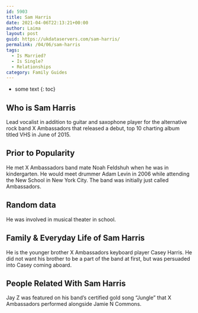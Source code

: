 ```yaml
---
id: 5903
title: Sam Harris
date: 2021-04-06T22:13:21+00:00
author: Laima
layout: post
guid: https://ukdataservers.com/sam-harris/
permalink: /04/06/sam-harris
tags:
  - Is Married?
  - Is Single?
  - Relationships
category: Family Guides
---
```


* some text
{: toc}


## Who is Sam Harris
                  
                  
                  
Lead vocalist in addition to guitar and saxophone player for the alternative rock band X Ambassadors that released a debut, top 10 charting album titled VHS in June of 2015.
                  
              
            
              
            
                
                
                
## Prior to Popularity
                  
                  
                  
He met X Ambassadors band mate Noah Feldshuh when he was in kindergarten. He would meet drummer Adam Levin in 2006 while attending the New School in New York City. The band was initially just called Ambassadors.
                  
              
            
              
            
                
                
                
## Random data
                  
                  
                  
He was involved in musical theater in school.
                  
              
            
              
            
                
                
                
## Family & Everyday Life of Sam Harris
                  
                  
                  
He is the younger brother X Ambassadors keyboard player Casey Harris. He did not want his brother to be a part of the band at first, but was persuaded into Casey coming aboard.
                  
              
            
              
            
                
                
                
## People Related With Sam Harris
                  
                  
                  
Jay Z was featured on his band&#8217;s certified gold song &#8220;Jungle&#8221; that X Ambassadors performed alongside Jamie N Commons.
                  
              
            
              
            
                
              
            
              
              
            
            
              
            
          
          
          
